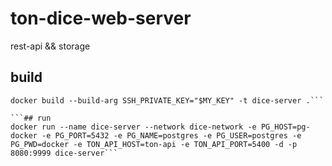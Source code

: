 # ton-dice-web-server
rest-api && storage

## build 
```MY_KEY=$(cat ~/.ssh/id_rsa)
docker build --build-arg SSH_PRIVATE_KEY="$MY_KEY" -t dice-server .```

```## run
docker run --name dice-server --network dice-network -e PG_HOST=pg-docker -e PG_PORT=5432 -e PG_NAME=postgres -e PG_USER=postgres -e PG_PWD=docker -e TON_API_HOST=ton-api -e TON_API_PORT=5400 -d -p 8080:9999 dice-server```
